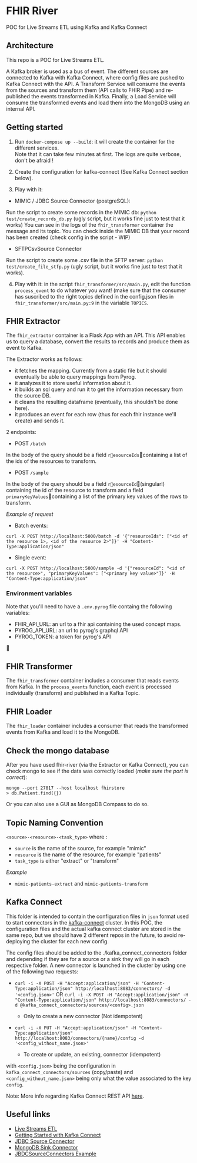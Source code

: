 # FHIR River

POC for Live Streams ETL using Kafka and Kafka Connect

## Architecture

This repo is a POC for Live Streams ETL.

A Kafka broker is used as a bus of event.
The different sources are connected to Kafka with Kafka Connect, where config files are pushed to Kafka Connect with the API.
A Transform Service will consume the  events  from the sources and transform them (API calls to FHIR Pipe) and re-published 
the events transformed  in Kafka. Finally, a Load Service will consume the transformed events and load them into the MongoDB
using an internal API.

## Getting started

1. Run `docker-compose up --build`: it will create the container for the different services.  
Note that it can take few minutes at first. The logs are quite verbose, don't be afraid ! 

2. Create the configuration for kafka-connect  (See Kafka Connect section below). 

3. Play with it: 

- MIMIC / JDBC Source Connector (postgreSQL):

Run the script to create some records in the MIMIC db: `python test/create_records_db.py` (ugly script, 
but it works fine just to test that it works)
You can see in the logs of the `fhir_transformer` container the message and its topic. You can check inside the MIMIC DB
 that your record has been created (check config in the script - WIP)

- SFTPCsvSource Connector

Run the script to create some .csv file in the SFTP server: `python test/create_file_stfp.py` (ugly script, 
but it works fine just to test that it works).

4. Play with it: in the script `fhir_transformer/src/main.py`, edit the function `process_event` to do whatever you want! 
(make sure that the consumer has suscribed to the right topics defined in the config.json files in `fhir_transformer/src/main.py:9` 
in the variable `TOPICS`.

## FHIR Extractor

The `fhir_extractor` container is a Flask App with an API. This API enables us to query a database, convert the results 
to records and produce them as event to Kafka.

The Extractor works as follows:
- it fetches the mapping. Currently from a static file but it should eventually be able to query mappings from Pyrog.
- it analyzes it to store useful information about it.
- it builds an sql query and run it to get the information necessary from the source DB.
- it cleans the resulting dataframe (eventually, this shouldn't be done here).
- it produces an event for each row (thus for each fhir instance we'll create) and sends it.

2 endpoints:

- POST `/batch`

In the body of the query should be a field `resourceIds`containing a list of the ids of the resources to transform.

- POST `/sample` 

In the body of the query should be a field `resourceId`(singular!) containing the id of the resource to transform and a field `primaryKeyValues`containing a list of the primary key values of the rows to transform.

*Example of request*

- Batch events:
```
curl -X POST http://localhost:5000/batch -d '{"resourceIds": ["<id of the resource 1>, <id of the resource 2>"]}' -H "Content-Type:application/json"
```

- Single event:
```
curl -X POST http://localhost:5000/sample -d '{"resourceId": "<id of the resource>", "primaryKeyValues": ["<primary key value>"]}' -H "Content-Type:application/json"
```

### Environment variables

Note that you'll need to have a `.env.pyrog` file containg the following variables:

- FHIR_API_URL: an url to a fhir api containing the used concept maps.
- PYROG_API_URL: an url to pyrog's graphql API 
- PYROG_TOKEN: a token for pyrog's API


## FHIR Transformer


The `fhir_transformer` container includes a consumer that reads events from Kafka. 
In the `process_events` function, each event is processed individually (transform) and published in a Kafka Topic. 

## FHIR Loader

The `fhir_loader` container includes a consumer that reads the transformed events from Kafka and load it to the MongoDB.

## Check the mongo database

After you have used fhir-river (via the Extractor or Kafka Connect), you can check mongo to see if the data was correctly loaded (_make sure the port is correct_):

```
mongo --port 27017 --host localhost fhirstore
> db.Patient.find({})
```

Or you can also use a GUI as MongoDB Compass to do so.
 

## Topic Naming Convention

`<source>-<resource>-<task_type>` where :

- `source` is the name of the source, for example "mimic"
- `resource` is the name of the resource, for example "patients"
- `task_type` is either "extract" or "transform"

*Example*
- `mimic-patients-extract` and `mimic-patients-transform` 

## Kafka Connect

This folder is intended to contain the configuration files in `json` format used to start connectors in the 
[kafka-connect](https://docs.confluent.io/current/connect/) cluster.
In this POC, the configuration files and the actual kafka connect cluster are stored in the same repo, but we should 
have 2 different repos in the future, to avoid re-deploying the cluster for each new config.

The config files should be added to the ./kafka_connect_connectors folder and depending if they are for a source or a sink they will go in each respective folder.
A new connector is launched in the cluster by using one of the following two requests:
- `curl -i -X POST -H "Accept:application/json" -H "Content-Type:application/json" http://localhost:8083/connectors/ -d '<config.json>'`
OR `curl -i -X POST -H "Accept:application/json" -H "Content-Type:application/json" http://localhost:8083/connectors/ -d @kafka_connect_connectors/sources/<config>.json`
    - Only to create a new connector (Not idempotent)

- `curl -i -X PUT -H "Accept:application/json" -H "Content-Type:application/json" http://localhost:8083/connectors/{name}/config -d '<config_without_name.json>'`
    - To create or update, an existing, connector (idempotent)

with `<config.json>` being the configuration in `kafka_connect_connectors/sources` (copy/paste) and `<config_without_name.json>` 
being only what the value associated to the key `config`.

Note: More info regarding Kafka Connect REST API [here](https://docs.confluent.io/current/connect/references/restapi.html).

## Useful links

- [Live Streams ETL](https://qconsf.com/sf2016/system/files/keynotes-slides/etl_is_dead_long-live_streams.pdf)
- [Getting Started with Kafka Connect](https://docs.confluent.io/current/connect/userguide.html)
- [JDBC Source Connector](https://docs.confluent.io/current/connect/kafka-connect-jdbc/source-connector/index.html)
- [MongoDB Sink Connector](https://www.mongodb.com/blog/post/getting-started-with-the-mongodb-connector-for-apache-kafka-and-mongodb-atlas)
- [JBDCSourceConnectors Example](https://www.confluent.io/blog/kafka-connect-deep-dive-jdbc-source-connector/#specifying-tables)

